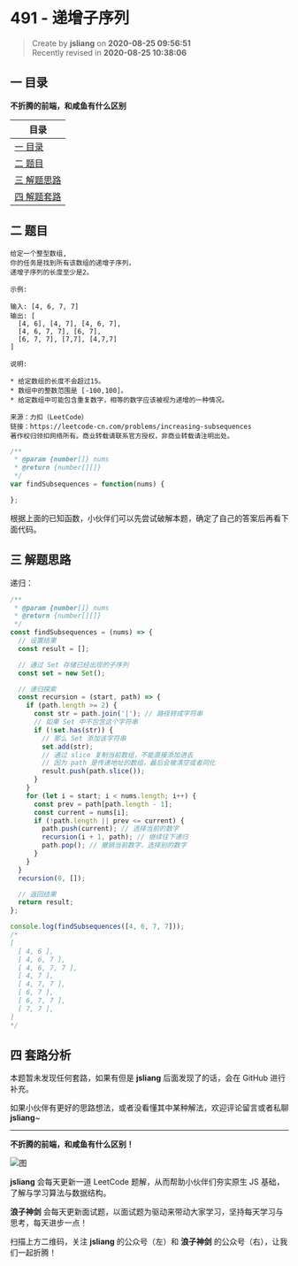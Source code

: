 491 - 递增子序列
===

> Create by **jsliang** on **2020-08-25 09:56:51**  
> Recently revised in **2020-08-25 10:38:06**

## 一 目录

**不折腾的前端，和咸鱼有什么区别**

| 目录 |
| --- |
| [一 目录](#chapter-one) |
| [二 题目](#chapter-two) |
| [三 解题思路](#chapter-three) |
| [四 解题套路](#chapter-four) |

## 二 题目



```
给定一个整型数组, 
你的任务是找到所有该数组的递增子序列，
递增子序列的长度至少是2。

示例:

输入: [4, 6, 7, 7]
输出: [
  [4, 6], [4, 7], [4, 6, 7], 
  [4, 6, 7, 7], [6, 7],
  [6, 7, 7], [7,7], [4,7,7]
]

说明:

* 给定数组的长度不会超过15。
* 数组中的整数范围是 [-100,100]。
* 给定数组中可能包含重复数字，相等的数字应该被视为递增的一种情况。

来源：力扣（LeetCode）
链接：https://leetcode-cn.com/problems/increasing-subsequences
著作权归领扣网络所有。商业转载请联系官方授权，非商业转载请注明出处。
```

```js
/**
 * @param {number[]} nums
 * @return {number[][]}
 */
var findSubsequences = function(nums) {

};
```

根据上面的已知函数，小伙伴们可以先尝试破解本题，确定了自己的答案后再看下面代码。

## 三 解题思路



递归：

```js
/**
 * @param {number[]} nums
 * @return {number[][]}
 */
const findSubsequences = (nums) => {
  // 设置结果
  const result = [];

  // 通过 Set 存储已经出现的子序列
  const set = new Set();

  // 递归探索
  const recursion = (start, path) => {
    if (path.length >= 2) {
      const str = path.join('|'); // 路径转成字符串
      // 如果 Set 中不包含这个字符串
      if (!set.has(str)) {
        // 那么 Set 添加该字符串
        set.add(str);
        // 通过 slice 复制当前数组，不能直接添加进去
        // 因为 path 是传递地址的数组，最后会被清空或者同化
        result.push(path.slice());
      }
    }
    for (let i = start; i < nums.length; i++) {
      const prev = path[path.length - 1];
      const current = nums[i];
      if (!path.length || prev <= current) {
        path.push(current); // 选择当前的数字
        recursion(i + 1, path); // 继续往下递归
        path.pop(); // 撤销当前数字，选择别的数字
      }
    }
  }
  recursion(0, []);

  // 返回结果
  return result;
};

console.log(findSubsequences([4, 6, 7, 7]));
/*
[
  [ 4, 6 ],
  [ 4, 6, 7 ],
  [ 4, 6, 7, 7 ],
  [ 4, 7 ],
  [ 4, 7, 7 ],
  [ 6, 7 ],
  [ 6, 7, 7 ],
  [ 7, 7 ],
]
*/
```

## 四 套路分析



本题暂未发现任何套路，如果有但是 **jsliang** 后面发现了的话，会在 GitHub 进行补充。

如果小伙伴有更好的思路想法，或者没看懂其中某种解法，欢迎评论留言或者私聊 **jsliang**~

---

**不折腾的前端，和咸鱼有什么区别！**

![图](https://github.com/LiangJunrong/document-library/blob/master/public-repertory/img/z-index-small.png?raw=true)

**jsliang** 会每天更新一道 LeetCode 题解，从而帮助小伙伴们夯实原生 JS 基础，了解与学习算法与数据结构。

**浪子神剑** 会每天更新面试题，以面试题为驱动来带动大家学习，坚持每天学习与思考，每天进步一点！

扫描上方二维码，关注 **jsliang** 的公众号（左）和 **浪子神剑** 的公众号（右），让我们一起折腾！

